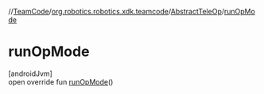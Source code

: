 //[TeamCode](../../../index.md)/[org.robotics.robotics.xdk.teamcode](../index.md)/[AbstractTeleOp](index.md)/[runOpMode](run-op-mode.md)

# runOpMode

[androidJvm]\
open override fun [runOpMode](run-op-mode.md)()
